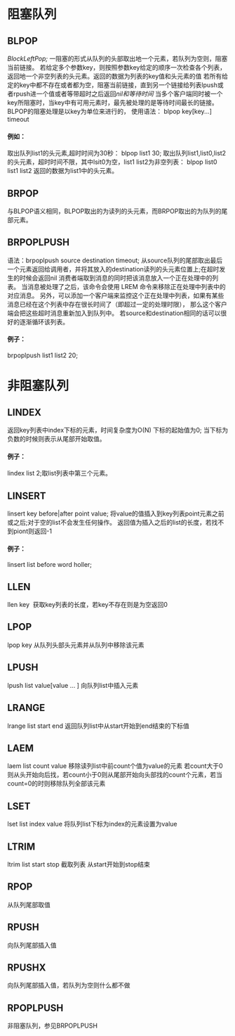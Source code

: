 # 阻塞队列
## BLPOP
*BlockLeftPop;*
一阻塞的形式从队列的头部取出地一个元素，若队列为空则，阻塞当前链接。
若给定多个参数key，则按照参数key给定的顺序一次检查各个列表，返回地一个非空列表的头元素。返回的数据为列表的key值和头元素的值
若所有给定的key中都不存在或者都为空，阻塞当前链接，直到另一个链接给列表lpush或者rpush进一个值或者等带超时之后返回*nil和等待时间*
当多个客户端同时被一个key所阻塞时，当key中有可用元素时，最先被处理的是等待时间最长的链接。BLPOP的阻塞处理是以key为单位来进行的，
使用语法：
blpop key\[key...\] timeout
#### 例如：
取出队列list1的头元素,超时时间为30秒：
blpop list1 30;
取出队列list1,list0,list2的头元素，超时时间不限，其中lsit0为空，list1 list2为非空列表：
blpop list0 list1 list2 
返回的数据为list1中的头元素。
## BRPOP
与BLPOP语义相同，BLPOP取出的为读列的头元素，而BRPOP取出的为队列的尾部元素。
## BRPOPLPUSH
语法：brpoplpush source destination timeout;
从source队列的尾部取出最后一个元素返回给调用者，并将其放入的destination读列的头元素位置上;在超时发生的时候会返回nil
消费者端取到消息的同时把该消息放入一个正在处理中的列表。 当消息被处理了之后，该命令会使用 LREM 命令来移除正在处理中列表中的对应消息。
另外，可以添加一个客户端来监控这个正在处理中列表，如果有某些消息已经在这个列表中存在很长时间了（即超过一定的处理时限）， 那么这个客户端会把这些超时消息重新加入到队列中。
若source和destination相同的话可以很好的逐渐循环该列表。
#### 例子：
brpoplpush list1 list2 20;
# 非阻塞队列
## LINDEX 
返回key列表中index下标的元素，时间复杂度为O(N)
下标的起始值为0;
当下标为负数的时候则表示从尾部开始取值。
#### 例子：
lindex list 2;取list列表中第三个元素。
## LINSERT
linsert key before|after point value;
将value的值插入到key列表point元素之前或之后;对于空的list不会发生任何操作。
返回值为插入之后的list的长度，若找不到piont则返回-1
#### 例子：
linsert list before word holler;
## LLEN  
llen key  获取key列表的长度，若key不存在则是为空返回0
## LPOP
lpop key 从队列头部头元素并从队列中移除该元素
## LPUSH
lpush list value\[value ... \] 向队列list中插入元素
## LRANGE 
lrange list start end 返回队列list中从start开始到end结束的下标值
## LAEM
laem list count value 移除读列list中前count个值为value的元素
若count大于0则从头开始向后找，若count小于0则从尾部开始向头部找的count个元素，若当count=0的时则移除队列全部该元素
## LSET
lset list index value 将队列list下标为index的元素设置为value
## LTRIM
ltrim list start stop 截取列表 从start开始到stop结束
## RPOP
从队列尾部取值
## RPUSH
向队列尾部插入值
## RPUSHX
向队列尾部插入值，若队列为空则什么都不做
## RPOPLPUSH
非阻塞队列，参见BRPOPLPUSH









